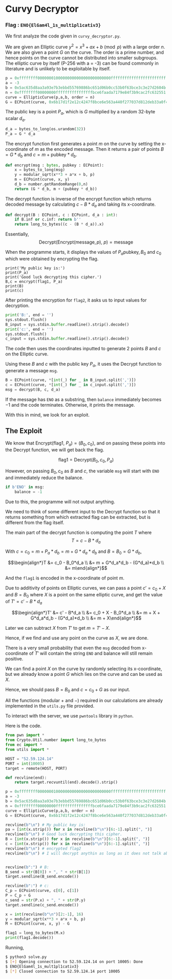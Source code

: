 # Curvy Decryptor

### Flag : `ENO{ElGam4l_1s_mult1pl1cativ3}`

We first analyze the code given in `curvy_decryptor.py`.

We are given an Elliptic curve $y^2 = x^3 + ax + b \pmod p$ with a large order $n$. We are also given a point $G$ on the curve. 
The order is a prime number, and hence points on the curve cannot be distributed into smaller subgroups. The elliptic curve by itself (P-256 with a = -3) can be found commonly in literature and is unlikely to be exploitable by itself.

```python
p = 0xffffffff00000001000000000000000000000000ffffffffffffffffffffffff
a = -3
b = 0x5ac635d8aa3a93e7b3ebbd55769886bc651d06b0cc53b0f63bce3c3e27d2604b
n = 0xffffffff00000000ffffffffffffffffbce6faada7179e84f3b9cac2fc632551
curve = EllipticCurve(p,a,b, order = n)
G = ECPoint(curve, 0x6b17d1f2e12c4247f8bce6e563a440f277037d812deb33a0f4a13945d898c296, 0x4fe342e2fe1a7f9b8ee7eb4a7c0f9e162bce33576b315ececbb6406837bf51f5)
```

The public key is a point $P_a$, which is $G$ multiplied by a random 32-byte scalar $d_a$.

```python
d_a = bytes_to_long(os.urandom(32))
P_a = G * d_a
```

The encrypt function first generates a point $m$ on the curve by setting the x-coordinate of $m$ as the encoded message. Then it returns a pair of points $B = G*d_b$ and $c = m + \text{pubkey}*d_b$.

```python
def encrypt(msg : bytes, pubkey : ECPoint):
	x = bytes_to_long(msg)
	y = modular_sqrt(x**3 + a*x + b, p)
	m = ECPoint(curve, x, y)
	d_b = number.getRandomRange(0,n)
	return (G * d_b, m + (pubkey * d_b))
```

The decrypt function is inverse of the encrypt function which returns decoded message by calculating $c - B*d_a$ and taking its x-coordinate.

```python
def decrypt(B : ECPoint, c : ECPoint, d_a : int):
	if B.inf or c.inf: return b''
	return long_to_bytes((c - (B * d_a)).x)
```

Essentially,
$$\text{Decrypt}(\text{Encrypt}(\text{message}, p), ~ p) = \text{message}$$

When the programme starts, it displays the values of $P_a \text{pubkey}, B_0$ and $c_0$ which were obtained by encrypting the flag.

```
print('My public key is:')
print(P_a)
print('Good luck decrypting this cipher.')
B,c = encrypt(flag1, P_a)
print(B)
print(c)
```

After printing the encryption for `flag2`, it asks us to input values for decryption. 

```python
print('B:', end = '')
sys.stdout.flush()
B_input = sys.stdin.buffer.readline().strip().decode()
print('c:', end = '')
sys.stdout.flush()
c_input = sys.stdin.buffer.readline().strip().decode()
```

The code then uses the coordinates inputted to generate 2 points $B$ and $c$ on the Elliptic curve.

Using these $B$ and $c$ with the public key $P_a$, it uses the $\text{Decrypt}$ function to generate a message `msg`.

```python
B = ECPoint(curve, *[int(_) for _ in B_input.split(',')])
c = ECPoint(curve, *[int(_) for _ in c_input.split(',')])
msg = decrypt(B, c, d_a)
```

If the message has `ENO` as a substring, then `balance` immediately becomes $-1$ and the code terminates. Otherwise, it prints the message.

With this in mind, we look for an exploit.

## The Exploit

We know that $\text{Encrypt(flag1, }P_a) = (B_0, c_0)$, and on passing these points into the $\text{Decrypt}$ function, we will get back the flag.

$$\text{flag1} = \text{Decrypt}(B_0, c_0, P_a)$$

However, on passing $B_0, c_0$ as $B$ and $c$, the variable `msg` will start with `ENO` and immediately reduce the balance.

```python
if b'ENO' in msg:
	balance = -1
```

Due to this, the programme will not output anything.

We need to think of some different input to the $\text{Decrypt}$ function so that it returns something from which extracted flag can be extracted, but is different from the flag itself.

The main part of the decrypt function is computing the point $T$ where
$$T = c - B*d_a$$

With $c = c_0 = m + P_a*d_b = m + G*d_a*d_b$ and $B = B_0 = G*d_b$,

$$\begin{align*}T &= c_0 - B_0*d_a \\ &= m + G*d_a*d_b - (G*d_a)*d_b \\ &= m\end{align*}$$

And the `flag1` is encoded in the x-coordinate of point $m$.

Due to additivity of points on Elliptic curves, we can pass a point $c' = c_0 + X$ and $B = B_0$ where $X$ is a point on the same elliptic curve, and get the value of $T' = c' - B*d_a$

$$\begin{align*}T' &= c' - B*d_a \\ &= c_0 + X - B_0*d_a \\ &= m + X + G*d_a*d_b - (G*d_a)*d_b \\ &= m + X\end{align*}$$

Later we can subtract $X$ from $T'$ to get $m = T' - X$.

Hence, if we find and use any point on the curve as $X$, we are done.

There is a very small probability that even the `msg` decoded from x-coordinate of $T'$ will contain the string `ENO` and balance will still remain positive.

We can find a point $X$ on the curve by randomly selecting its x-coordinate, but we already know a point $G$ which lies on the curve and can be used as $X$.

Hence, we should pass $B = B_0$ and $c = c_0 + G$ as our input.

All the functions (modular $+$ and $-$) required in our calculations are already implemented in the `utils.py` file provided.

To interact with the server, we use `pwntools` library in `python`.

Here is the code.

```python
from pwn import *
from Crypto.Util.number import long_to_bytes
from ec import *
from utils import *

HOST = "52.59.124.14"
PORT = int(10005)
target = remote(HOST, PORT)

def recvline(end):
    return target.recvuntil(end).decode().strip()

p = 0xffffffff00000001000000000000000000000000ffffffffffffffffffffffff
a = -3
b = 0x5ac635d8aa3a93e7b3ebbd55769886bc651d06b0cc53b0f63bce3c3e27d2604b
n = 0xffffffff00000000ffffffffffffffffbce6faada7179e84f3b9cac2fc632551
curve = EllipticCurve(p,a,b, order = n)
G = ECPoint(curve, 0x6b17d1f2e12c4247f8bce6e563a440f277037d812deb33a0f4a13945d898c296, 0x4fe342e2fe1a7f9b8ee7eb4a7c0f9e162bce33576b315ececbb6406837bf51f5)

recvline(b"\n") # My public key is:
pa = [int(x.strip()) for x in recvline(b"\n")[6:-1].split(", ")]
recvline(b"\n") # Good luck decrypting this cipher.
B = [int(x.strip()) for x in recvline(b"\n")[6:-1].split(", ")]
c = [int(x.strip()) for x in recvline(b"\n")[6:-1].split(", ")]
recvline(b"\n") # encrypted flag2
recvline(b"\n") # I will decrypt anythin as long as it does not talk about flags.


recvline(b":") # B:
B_send = str(B[0]) + ", " + str(B[1])
target.sendline(B_send.encode())

recvline(b":") # c:
C_p = ECPoint(curve, c[0], c[1])
P = C_p + G
c_send = str(P.x) + ", " + str(P.y)
target.sendline(c_send.encode())

x = int(recvline(b"\n")[2:-1], 16)
y = modular_sqrt(x**3 + a*x + b, p)
M = ECPoint(curve, x, y) - G

flag1 = long_to_bytes(M.x)
print(flag1.decode())
```

Running, 

```bash
$ python3 solve.py 
$ [+] Opening connection to 52.59.124.14 on port 10005: Done
$ ENO{ElGam4l_1s_mult1pl1cativ3}
$ [*] Closed connection to 52.59.124.14 port 10005
```